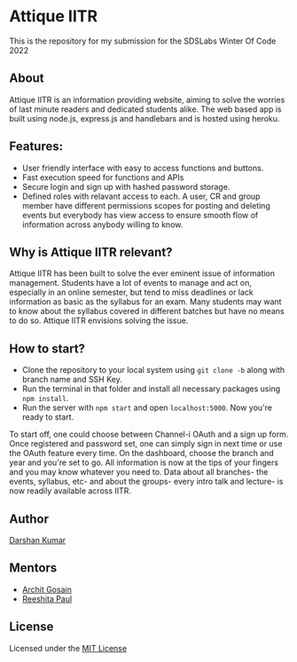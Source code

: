 # Attique IITR

This is the repository for my submission for the SDSLabs Winter Of Code 2022

## About

Attique IITR is an information providing website, aiming to solve the worries of last minute readers and dedicated students alike. The web based app is built using node.js, express.js and handlebars and is hosted using heroku.

## Features:
- User friendly interface with easy to access functions and buttons.
- Fast execution speed for functions and APIs
- Secure login and sign up with hashed password storage.
- Defined roles with relavant access to each. A user, CR and group member have different permissions scopes for posting and deleting events but everybody has view access to ensure smooth flow of information across anybody willing to know.

## Why is Attique IITR relevant?

Attique IITR has been built to solve the ever eminent issue of information management. Students have a lot of events to manage and act on, especially in an online semester, but tend to miss deadlines or lack information as basic as the syllabus for an exam. Many students may want to know about the syllabus covered in different batches but have no means to do so. Attique IITR envisions solving the issue. 

## How to start?

- Clone the repository to your local system using `git clone -b` along with branch name and SSH Key.
- Run the terminal in that folder and install all necessary packages using `npm install`.
- Run the server with `npm start` and open `localhost:5000`. Now you're ready to start.  

To start off, one could choose between Channel-i OAuth and a sign up form. Once registered and password set, one can simply sign in next time or use the OAuth feature every time. On the dashboard, choose the branch and year and you're set to go. All information is now at the tips of your fingers and you may know whatever you need to. Data about all branches- the events, syllabus, etc- and about the groups- every intro talk and lecture- is now readily available across IITR.

## Author

[Darshan Kumar](https://github.com/itsdarshankumar)

## Mentors

- [Archit Gosain](https://github.com/Aviii06)
- [Reeshita Paul](https://github.com/reeshi-18)

## License 

Licensed under the [MIT License](LICENSE)